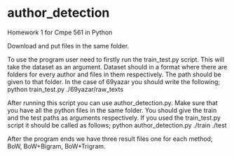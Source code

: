 # author_detection
Homework 1 for Cmpe 561 in Python

Download and put files in the same folder.

To use the program user need to firstly run the train\_test.py script. This will take the dataset as an argument. Dataset should in a format where there are folders for every author and files in them respectively. The path should be given to that folder. In the case of 69yazar you should write the following;
python train\_test.py ./69yazar/raw\_texts

After running this script you can use author\_detection.py. Make sure that you have all the python files in the same folder. You should give the train and the test paths as arguments respectively. If you used the train_test.py script it should be called as follows;
python author\_detection.py ./train ./test

After the program ends we have three result files one for each method; BoW, BoW+Bigram, BoW+Trigram. 
